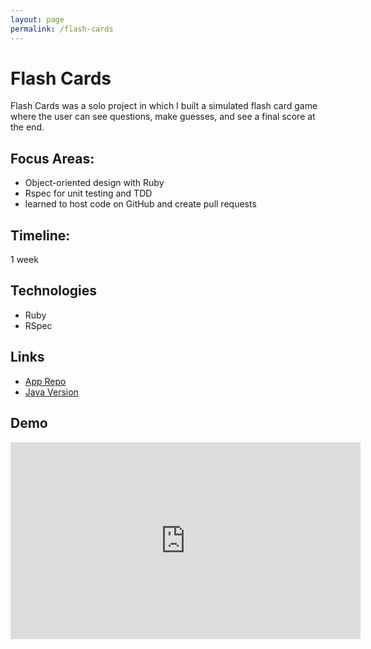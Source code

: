 ```yaml
---
layout: page
permalink: /flash-cards
---
```


# Flash Cards

Flash Cards was a solo project in which I built a simulated flash card game where the user can see questions, make guesses, and see a final score at the end.

## Focus Areas: 

- Object-oriented design with Ruby
- Rspec for unit testing and TDD
- learned to host code on GitHub and create pull requests

## Timeline: 

1 week

## Technologies 

- Ruby
- RSpec

## Links

- [App Repo](https://github.com/arnaldoaparicio/flash_cards) 
- [Java Version](https://github.com/arnaldoaparicio/flashcards_java)

## Demo

<iframe width="560" height="315" src="https://www.youtube.com/embed/r5tJrrudC8M" title="YouTube video player" frameborder="0" allow="accelerometer; autoplay; clipboard-write; encrypted-media; gyroscope; picture-in-picture; web-share" allowfullscreen></iframe>

